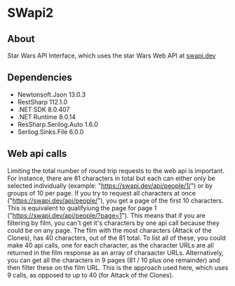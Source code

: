 # SWapi2

## About
Star Wars API Interface, which uses the star Wars Web API at [swapi.dev](https://swapi.dev/api/) 

## Dependencies
- Newtonsoft.Json 13.0.3
- RestSharp 112.1.0
- .NET SDK 8.0.407
- .NET Runtime 8.0.14
- ResSharp.Serilog.Auto 1.6.0
- Serilog.Sinks.File 6.0.0

## Web api calls
Limiting the total number of round trip requests to the web api is important. 
For instance, there are 81 characters in total but each can either only be selected individually (example: "https://swapi.dev/api/people/1/") or by groups of 10 per page. If you try to request all characters at once ("https://swapi.dev/api/people/"), you get a page of the first 10 characters. 
This is equivalent to qualifyiung the page for page 1 ("https://swapi.dev/api/people/?page=1").
This means that if you are filtering by film, you can't get it's characters by one api call because they could be on any page. 
The film with the most characters (Attack of the Clones), has 40 characters, out of the 81 total. To list all of these, you could make 40 api calls, one for each character, as the character URLs are all returned in the film response as an array of charaacter URLs. 
Alternatively, you can get all the characters in 9 pages (81 / 10 plus one remainder) and then filter these on the film URL. This is the approach used here, which uses 9 calls, as opposed to up to 40 (for Attack of the Clones).
